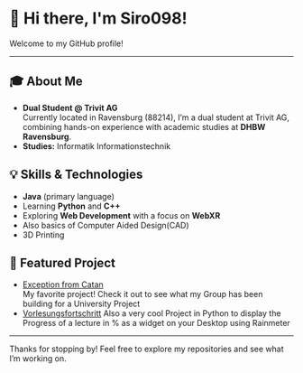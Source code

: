 # 👋 Hi there, I'm Siro098!

Welcome to my GitHub profile!

---

## 🎓 About Me
- **Dual Student @ Trivit AG**  
  Currently located in Ravensburg (88214), I’m a dual student at Trivit AG, combining hands-on experience with academic studies at **DHBW Ravensburg**.  
- **Studies:** Informatik Informationstechnik

## 💡 Skills & Technologies
- **Java** (primary language)
- Learning **Python** and **C++**
- Exploring **Web Development** with a focus on **WebXR**
- Also basics of Computer Aided Design(CAD)
- 3D Printing

## 🚀 Featured Project
- [Exception from Catan](https://github.com/Siro098/Exception-from-Catan)  
  My favorite project! Check it out to see what my Group has been building for a University Project
- [Vorlesungsfortschritt](https://github.com/Siro098/Vorlesungsfortschritt)
  Also a very cool Project in Python to display the Progress of a lecture in % as a widget on your Desktop using Rainmeter

---

Thanks for stopping by! Feel free to explore my repositories and see what I’m working on.
